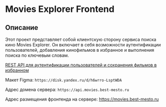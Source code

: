 # Movies Explorer Frontend

## Описание

Этот проект представляет собой клиентскую сторону сервиса поиска кино Movies Explorer. Он включает в себя возможности аутентификации пользователей, добавления кинофильмов в избранное и выполнения поиска по ключевым словам.

[REST API для аутентификации пользователей и сохранения фильмов в избранном](https://github.com/TIPDMR/movies-explorer-frontend/tree/level-2)

Макет Figma: `https://disk.yandex.ru/d/h6wrro-LsptWDA`

Адрес домена сервера: `https://api.movies.best-mesto.ru`

Адрес размещения фронтенда на сервере: https://movies.best-mesto.ru

